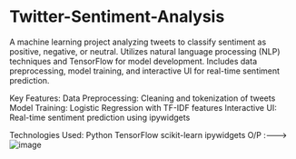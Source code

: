 # Twitter-Sentiment-Analysis
A machine learning project analyzing tweets to classify sentiment as positive, negative, or neutral. Utilizes natural language processing (NLP) techniques and TensorFlow for model development. Includes data preprocessing, model training, and interactive UI for real-time sentiment prediction. 

Key Features:
Data Preprocessing: Cleaning and tokenization of tweets
Model Training: Logistic Regression with TF-IDF features
Interactive UI: Real-time sentiment prediction using ipywidgets

Technologies Used:
Python
TensorFlow
scikit-learn
ipywidgets
O/P :--->
![image](https://github.com/user-attachments/assets/70c3cdea-3e97-4c15-b2b6-44e0df249bd1)
